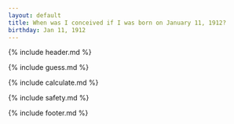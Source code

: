```yaml
---
layout: default
title: When was I conceived if I was born on January 11, 1912?
birthday: Jan 11, 1912
---
```


{% include header.md %}

{% include guess.md %}

{% include calculate.md %}

{% include safety.md %}

{% include footer.md %}



